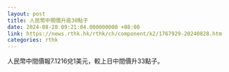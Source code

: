 ```yaml
---
layout: post
title: 人民幣中間價升逾30點子
date: 2024-08-28 09:21:04.000000000 +08:00
link: https://news.rthk.hk/rthk/ch/component/k2/1767929-20240828.htm
categories: rthk
---
```


人民幣中間價報7.1216兌1美元，較上日中間價升33點子。
